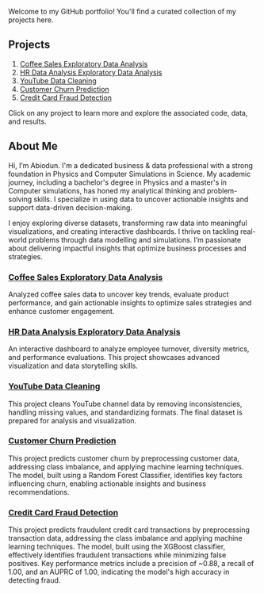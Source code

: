 



Welcome to my GitHub portfolio! You'll find a curated collection of my projects here.


## Projects


1. [Coffee Sales Exploratory Data Analysis](https://github.com/abiodunadedokun/Coffee-Sales-EDA)
2. [HR Data Analysis Exploratory Data Analysis](https://github.com/abiodunadedokun/HR-Data-Analysis)
3. [YouTube Data Cleaning](https://github.com/abiodunadedokun/youtube_data_cleaning)
4. [Customer Churn Prediction](https://github.com/abiodunadedokun/customer-churn-prediction)
5. [Credit Card Fraud Detection](https://github.com/abiodunadedokun/creditcard)


Click on any project to learn more and explore the associated code, data, and results.

## About Me

Hi, I’m Abiodun. I'm a dedicated business & data professional with a strong foundation in Physics and Computer Simulations in Science. My academic journey, including a bachelor's degree in Physics and a master's in Computer simulations, has honed my analytical thinking and problem-solving skills. I specialize in using data to uncover actionable insights and support data-driven decision-making.

I enjoy exploring diverse datasets, transforming raw data into meaningful visualizations, and creating interactive dashboards. I thrive on tackling real-world problems through data modelling and simulations. I’m passionate about delivering impactful insights that optimize business processes and strategies.


### [Coffee Sales Exploratory Data Analysis](https://github.com/abiodunadedokun/Coffee-Sales-EDA)
Analyzed coffee sales data to uncover key trends, evaluate product performance, and gain actionable insights to optimize sales strategies and enhance customer engagement.

### [HR Data Analysis Exploratory Data Analysis](https://github.com/abiodunadedokun/HR-Data-Analysis)
An interactive dashboard to analyze employee turnover, diversity metrics, and performance evaluations. This project showcases advanced visualization and data storytelling skills.

### [YouTube Data Cleaning](https://github.com/abiodunadedokun/youtube_data_cleaning)
This project cleans YouTube channel data by removing inconsistencies, handling missing values, and standardizing formats. The final dataset is prepared for analysis and visualization.

### [Customer Churn Prediction](https://github.com/abiodunadedokun/customer-churn-prediction)
This project predicts customer churn by preprocessing customer data, addressing class imbalance, and applying machine learning techniques. The model, built using a Random Forest Classifier, identifies key factors influencing churn, enabling actionable insights and business recommendations.

### [Credit Card Fraud Detection](https://github.com/abiodunadedokun/creditcard)
This project predicts fraudulent credit card transactions by preprocessing transaction data, addressing the class imbalance and applying machine learning techniques. The model, built using the XGBoost classifier, effectively identifies fraudulent transactions while minimizing false positives. Key performance metrics include a precision of ~0.88, a recall of 1.00, and an AUPRC of 1.00, indicating the model's high accuracy in detecting fraud. 










